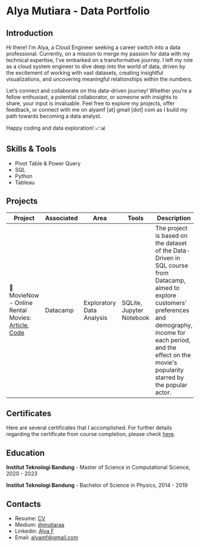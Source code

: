 # Alya Mutiara - Data Portfolio

## Introduction
Hi there! I'm Alya, a Cloud Engineer seeking a career switch into a data professional. Currently, on a mission to merge my passion for data with my technical expertise, I’ve embarked on a transformative journey. I left my role as a cloud system engineer to dive deep into the world of data, driven by the excitement of working with vast datasets, creating insightful visualizations, and uncovering meaningful relationships within the numbers.

Let’s connect and collaborate on this data-driven journey! Whether you’re a fellow enthusiast, a potential collaborator, or someone with insights to share, your input is invaluable. Feel free to explore my projects, offer feedback, or connect with me on alyamf [at] gmail [dot] com as I build my path towards becoming a data analyst.

Happy coding and data exploration! 📈📊

## Skills & Tools
- Pivot Table & Power Query
- SQL
- Python
- Tableau

## Projects
Project | Associated | Area | Tools | Description
---|---|---|---|---
:movie_camera: MovieNow - Online Rental Movies: [Article](https://medium.com/@mutiaraa/sql-project-analyzing-online-movie-rental-4f81fa47ef3e), [Code](https://github.com/alyamutiara/DataAnalyst-Portfolio/blob/295dc98e0b74c2a0a9a78c96f321daf74c406264/project/SQL%20-%20Online%20Rental%20Movies/notebook.ipynb) | Datacamp | Exploratory Data Analysis | SQLite, Jupyter Notebook | The project is based on the dataset of the Data-Driven in SQL course from Datacamp, aimed to explore customers' preferences and demography, income for each period, and the effect on the movie's popularity starred by the popular actor.

## Certificates
Here are several certificates that I accomplished. For further details regarding the certificate from course completion, please check <a href="certificate.md">here</a>.

## Education
**Institut Teknologi Bandung** -  Master of Science in Computational Science, 2020 - 2023

**Institut Teknologi Bandung** - Bachelor of Science in Physics, 2014 - 2019

## Contacts
- Resume: <a href="asset/resume.pdf">CV</a>
- Medium: <a href="https://medium.com/@mutiaraa">@mutiaraa</a>
- Linkedin: <a href="https://linkedin.com/in/alyamf">Alya F</a>
- Email: <a href="mailto:alyamf@gmail.com">alyamf@gmail.com</a>
